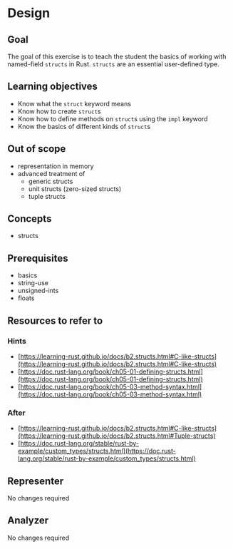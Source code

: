 # Design

## Goal

The goal of this exercise is to teach the student the basics of working with named-field `structs` in Rust. `structs` are an essential user-defined type.

## Learning objectives

- Know what the `struct` keyword means
- Know how to create `struct`s
- Know how to define methods on `struct`s using the `impl` keyword
- Know the basics of different kinds of `struct`s

## Out of scope

- representation in memory
- advanced treatment of
  - generic structs
  - unit structs (zero-sized structs)
  - tuple structs

## Concepts

- structs

## Prerequisites

- basics
- string-use
- unsigned-ints
- floats

## Resources to refer to

### Hints

- [https://learning-rust.github.io/docs/b2.structs.html#C-like-structs](https://learning-rust.github.io/docs/b2.structs.html#C-like-structs)
- [https://doc.rust-lang.org/book/ch05-01-defining-structs.html](https://doc.rust-lang.org/book/ch05-01-defining-structs.html)
- [https://doc.rust-lang.org/book/ch05-03-method-syntax.html](https://doc.rust-lang.org/book/ch05-03-method-syntax.html)

### After

- [https://learning-rust.github.io/docs/b2.structs.html#C-like-structs](https://learning-rust.github.io/docs/b2.structs.html#Tuple-structs)
- [https://doc.rust-lang.org/stable/rust-by-example/custom_types/structs.html](https://doc.rust-lang.org/stable/rust-by-example/custom_types/structs.html)

## Representer

No changes required

## Analyzer

No changes required
